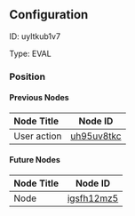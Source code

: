 # <nil>
## Configuration
ID:  uyltkub1v7

Type: EVAL 








### Position

#### Previous Nodes
| Node Title | Node ID |
| :------------- | ------------ |
| User action  | [uh95uv8tkc](./uh95uv8tkc.md) | 
 
 #### Future Nodes
| Node Title | Node ID |
| :------------- | ------------ |
| Node |[igsfh12mz5](./igsfh12mz5.md) | 